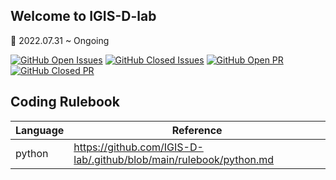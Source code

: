 ## Welcome to IGIS-D-lab



📆 2022.07.31 ~ Ongoing


[![GitHub Open Issues](https://img.shields.io/github/issues-raw/IGIS-D-lab/.github?color=green)](https://github.com/IGIS-D-lab/.github/issues)
[![GitHub Closed Issues](https://img.shields.io/github/issues-closed-raw/IGIS-D-lab/.github?color=red)](https://github.com/IGIS-D-lab/.github/issues?q=is%3Aissue+is%3Aclosed)
[![GitHub Open PR](https://img.shields.io/github/issues-pr-raw/IGIS-D-lab/.github?color=green)](https://github.com/IGIS-D-lab/.github/pulls)
[![GitHub Closed PR](https://img.shields.io/github/issues-pr-closed-raw/IGIS-D-lab/.github?color=red)](https://github.com/IGIS-D-lab/.github/pulls?q=is%3Apr+is%3Aclosed)


<!--

**Here are some ideas to get you started:**

🙋‍♀️ A short introduction - what is your organization all about?
🌈 Contribution guidelines - how can the community get involved?
👩‍💻 Useful resources - where can the community find your docs? Is there anything else the community should know?
🍿 Fun facts - what does your team eat for breakfast?
🧙 Remember, you can do mighty things with the power of [Markdown](https://docs.github.com/github/writing-on-github/getting-started-with-writing-and-formatting-on-github/basic-writing-and-formatting-syntax)
-->

## Coding Rulebook

| Language | Reference |
|----------|-----------|
| python | https://github.com/IGIS-D-lab/.github/blob/main/rulebook/python.md |
